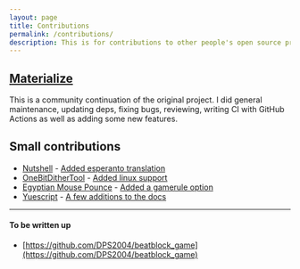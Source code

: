 ```yaml
---
layout: page
title: Contributions
permalink: /contributions/
description: This is for contributions to other people's open source projects.
---
```


## [Materialize](https://github.com/materializecss/materialize)

This is a community continuation of the original project. I did general
maintenance, updating deps, fixing bugs, reviewing, writing CI with GitHub Actions as well as adding some new features.

## Small contributions

* [Nutshell](https://github.com/ncase/nutshell) - [Added esperanto translation](https://github.com/ncase/nutshell/pull/3)
* [OneBitDitherTool](https://github.com/timheigames/onebitdithertool) - [Added linux support](https://github.com/timheigames/onebitdithertool/pull/1)
* [Egyptian Mouse Pounce](https://github.com/dozingcat/MousePounce) - [Added a gamerule option](https://github.com/dozingcat/MousePounce/pull/12)
* [Yuescript](https://yuescript.org/doc) - [A few additions to the docs](https://github.com/pigpigyyy/Yuescript/commits?author=ChildishGiant)


---
#### To be written up

* [https://github.com/DPS2004/beatblock_game](https://github.com/DPS2004/beatblock_game)
